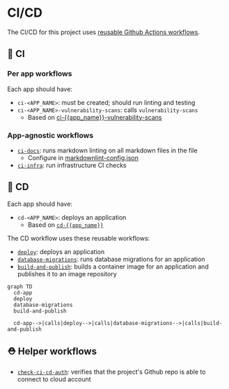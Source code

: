# CI/CD

The CI/CD for this project uses [reusable Github Actions workflows](https://docs.github.com/en/actions/using-workflows/reusing-workflows).

## 🧪 CI

### Per app workflows

Each app should have:

- `ci-<APP_NAME>`: must be created; should run linting and testing
- `ci-<APP_NAME>-vulnerability-scans`: calls `vulnerability-scans`
  - Based on [ci-{{app_name}}-vulnerability-scans](https://github.com/navapbc/template-infra-azure/blob/main/.github/workflows/ci-{{app_name}}-vulnerability-scans.yml.jinja)

### App-agnostic workflows

- [`ci-docs`](./ci-docs.yml): runs markdown linting on all markdown files in the file
  - Configure in [markdownlint-config.json](./markdownlint-config.json)
- [`ci-infra`](./ci-infra.yml): run infrastructure CI checks

## 🚢 CD

Each app should have:

- `cd-<APP_NAME>`: deploys an application
  - Based on [`cd-{{app_name}}`](https://github.com/navapbc/template-infra-azure/blob/main/.github/workflows/cd-{{app_name}}.yml.jinja)

The CD workflow uses these reusable workflows:

- [`deploy`](./deploy.yml): deploys an application
- [`database-migrations`](./database-migrations.yml): runs database migrations for an application
- [`build-and-publish`](./build-and-publish.yml): builds a container image for an application and publishes it to an image repository

```mermaid
graph TD
  cd-app
  deploy
  database-migrations
  build-and-publish

  cd-app-->|calls|deploy-->|calls|database-migrations-->|calls|build-and-publish
```

## ⛑️ Helper workflows

- [`check-ci-cd-auth`](./check-ci-cd-auth.yml): verifies that the project's Github repo is able to connect to cloud account

